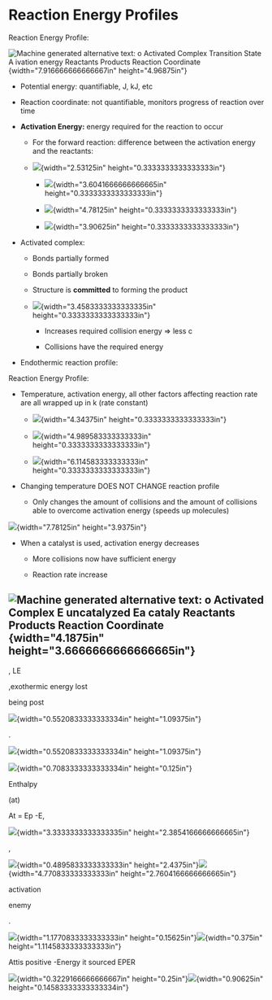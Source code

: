 # Reaction Energy Profiles

Reaction Energy Profile:

![Machine generated alternative text: o Activated Complex Transition State A ivation energy Reactants Products Reaction Coordinate ](../media/Unit-5-Reaction-Energy-Profiles-image1.png){width="7.916666666666667in" height="4.96875in"}


-   Potential energy: quantifiable, J, kJ, etc
-   Reaction coordinate: not quantifiable, monitors progress of reaction over time
-   **Activation Energy:** energy required for the reaction to occur

    -   For the forward reaction: difference between the activation energy and the reactants:

    -   ![](../media/Unit-5-Reaction-Energy-Profiles-image2.png){width="2.53125in" height="0.3333333333333333in"}

        -   ![](../media/Unit-5-Reaction-Energy-Profiles-image3.png){width="3.6041666666666665in" height="0.3333333333333333in"}

        -   ![](../media/Unit-5-Reaction-Energy-Profiles-image4.png){width="4.78125in" height="0.3333333333333333in"}

        -   ![](../media/Unit-5-Reaction-Energy-Profiles-image5.png){width="3.90625in" height="0.3333333333333333in"}
-   Activated complex:

    -   Bonds partially formed

    -   Bonds partially broken

    -   Structure is **committed** to forming the product

    -   ![](../media/Unit-5-Reaction-Energy-Profiles-image6.png){width="3.4583333333333335in" height="0.3333333333333333in"}

        -   Increases required collision energy => less c

        -   Collisions have the required energy
-   Endothermic reaction profile:

Reaction Energy Profile:
-   Temperature, activation energy, all other factors affecting reaction rate are all wrapped up in k (rate constant)

    -   ![](../media/Unit-5-Reaction-Energy-Profiles-image7.png){width="4.34375in" height="0.3333333333333333in"}

    -   ![](../media/Unit-5-Reaction-Energy-Profiles-image8.png){width="4.989583333333333in" height="0.3333333333333333in"}

    -   ![](../media/Unit-5-Reaction-Energy-Profiles-image9.png){width="6.114583333333333in" height="0.3333333333333333in"}
-   Changing temperature DOES NOT CHANGE reaction profile

    -   Only changes the amount of collisions and the amount of collisions able to overcome activation energy (speeds up molecules)

![](../media/Unit-5-Reaction-Energy-Profiles-image10.png){width="7.78125in" height="3.9375in"}


-   When a catalyst is used, activation energy decreases

    -   More collisions now have sufficient energy

    -   Reaction rate increase

![Machine generated alternative text: o Activated Complex E uncatalyzed Ea cataly Reactants Products Reaction Coordinate ](../media/Unit-5-Reaction-Energy-Profiles-image11.png){width="4.1875in" height="3.6666666666666665in"}
-   

, LE

,exothermic energy lost

being post

![](../media/Unit-5-Reaction-Energy-Profiles-image12.png){width="0.5520833333333334in" height="1.09375in"}

.

![](../media/Unit-5-Reaction-Energy-Profiles-image13.png){width="0.5520833333333334in" height="1.09375in"}

![](../media/Unit-5-Reaction-Energy-Profiles-image14.png){width="0.7083333333333334in" height="0.125in"}

Enthalpy

(at)

At = Ep -E,



![](../media/Unit-5-Reaction-Energy-Profiles-image15.png){width="3.3333333333333335in" height="2.3854166666666665in"}

,

![](../media/Unit-5-Reaction-Energy-Profiles-image16.png){width="0.4895833333333333in" height="2.4375in"}![](../media/Unit-5-Reaction-Energy-Profiles-image17.png){width="4.770833333333333in" height="2.7604166666666665in"}

activation

enemy

.

![](../media/Unit-5-Reaction-Energy-Profiles-image18.png){width="1.1770833333333333in" height="0.15625in"}![](../media/Unit-5-Reaction-Energy-Profiles-image19.png){width="0.375in" height="1.1145833333333333in"}

Attis positive -Energy it sourced EPER

![](../media/Unit-5-Reaction-Energy-Profiles-image20.png){width="0.3229166666666667in" height="0.25in"}![](../media/Unit-5-Reaction-Energy-Profiles-image21.png){width="0.90625in" height="0.14583333333333334in"}





















